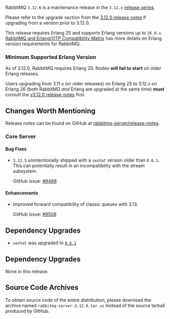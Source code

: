 RabbitMQ `3.12.6` is a maintenance release in the `3.12.x` [release series](https://www.rabbitmq.com/versions.html).

Please refer to the upgrade section from the [3.12.0 release notes](https://github.com/rabbitmq/rabbitmq-server/releases/tag/v3.12.0)
if upgrading from a version prior to 3.12.0.

This release requires Erlang 25 and supports Erlang versions up to `26.0.x`.
[RabbitMQ and Erlang/OTP Compatibility Matrix](https://www.rabbitmq.com/which-erlang.html) has more details on
Erlang version requirements for RabbitMQ.


### Minimum Supported Erlang Version

As of 3.12.0, RabbitMQ requires Erlang 25. Nodes **will fail to start** on older Erlang releases.

Users upgrading from 3.11.x (or older releases) on Erlang 25 to 3.12.x on Erlang 26
(both RabbitMQ *and* Erlang are upgraded at the same time) **must** consult
the [v3.12.0 release notes](https://github.com/rabbitmq/rabbitmq-server/releases/tag/v3.12.0) first.


## Changes Worth Mentioning

Release notes can be found on GitHub at [rabbitmq-server/release-notes](https://github.com/rabbitmq/rabbitmq-server/tree/v3.12.x/release-notes).


### Core Server

#### Bug Fixes

 * `3.12.5` unintentionally shipped with a `seshat` version older than `0.6.1`. This can potentially
   result in an incompatibility with the stream subsystem.

   GitHub issue: [#9499](https://github.com/rabbitmq/rabbitmq-server/pull/9499)

#### Enhancements

 * Improved forward compatibility of classic queues with 3.13.

   GitHub issue: [#9508](https://github.com/rabbitmq/rabbitmq-server/pull/9508)


## Dependency Upgrades

 * `seshat` was upgraded to [`0.6.1`](https://github.com/rabbitmq/seshat/tags)


## Dependency Upgrades

None in this release.

## Source Code Archives

To obtain source code of the entire distribution, please download the archive named `rabbitmq-server-3.12.6.tar.xz`
instead of the source tarball produced by GitHub.
